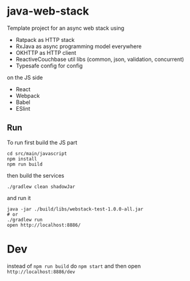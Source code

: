 # java-web-stack

Template project for an async web stack using

* Ratpack as HTTP stack
* RxJava as async programming model everywhere
* OKHTTP as HTTP client
* ReactiveCouchbase util libs (common, json, validation, concurrent)
* Typesafe config for config

on the JS side

* React
* Webpack
* Babel
* ESlint

## Run

To run first build the JS part

```
cd src/main/javascript
npm install
npm run build
```

then build the services

```
./gradlew clean shadowJar
```

and run it

```
java -jar ./build/libs/webstack-test-1.0.0-all.jar
# or
./gradlew run
open http://localhost:8886/
```

# Dev

instead of `npm run build` do `npm start` and then open `http://localhost:8886/dev`
